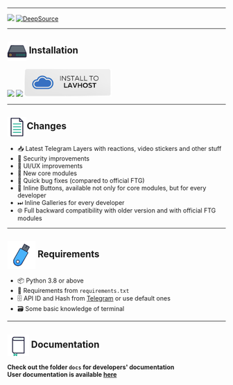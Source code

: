 <hr>
<a href="https://deepsource.io/gh/GeekTG/Friendly-Telegram/?ref=repository-badge"><img src="https://deepsource.io/gh/GeekTG/Friendly-Telegram.svg/?label=active+issues&show_trend=true&token=9Zxse6cjEZ0Hwh1PJJ3mMTWw"></img></a>
<a href="https://deepsource.io/gh/GeekTG/Friendly-Telegram/?ref=repository-badge" target="_blank"><img alt="DeepSource" title="DeepSource" src="https://deepsource.io/gh/GeekTG/Friendly-Telegram.svg/?label=resolved+issues&show_trend=true&token=9Zxse6cjEZ0Hwh1PJJ3mMTWw"/></a>
<hr>
<h2><img src="https://github.com/lilwonka/assets/raw/master/57-server-lineal.gif" align="center" width="45"> Installation</h2>
<img src="https://github.com/lilwonka/assets/raw/master/geektg.gif"></img>
<a href="https://cloud.okteto.com/#/deploy?repository=https://github.com/GeekTG/Friendly-Telegram"><img src="https://lilwonka.ml/temp/okteto.png" height="65"></a>
<a href="https://t.me/lavhostbot?start=R2Vla1RH"><img src="https://github.com/lilwonka/assets/raw/master/lavhost.png" height="65"></a>
<hr>
<h2><img src="https://github.com/lilwonka/assets/raw/master/56-document-outline.gif" align="center" width="45">Changes</h2>
<ul>
    <li>📥 Latest Telegram Layers with reactions, video stickers and other stuff</li>
    <li>🔐 Security improvements</li>
    <li>🔮 UI/UX improvements</li>
    <li>📼 New core modules</li>
    <li>🔑 Quick bug fixes (compared to official FTG)</li>
    <li>🔄 Inline Buttons, available not only for core modules, but for every developer</li>
    <li>⏭ Inline Galleries for every developer</li>
    <li>🌐 Full backward compatibility with older version and with official FTG modules </li>
</ul>
<hr>
<h2><img src="https://github.com/lilwonka/assets/raw/master/744-pendrive-storage-lineal.gif" align="center" width="65"> Requirements</h2>
<ul>
    <li>📦 Python 3.8 or above</li>
    <li>💾 Requirements from <code>requirements.txt</code></li>
    <li>🗄 API ID and Hash from <a href="https://my.telegram.org/apps">Telegram</a> or use default ones</li>
    <li>🗃 Some basic knowledge of terminal</li>
</ul>
<hr>
<h2><img src="https://github.com/lilwonka/assets/raw/master/112-book-morph-outline.gif" align="center" width="50"> Documentation</h2>
<b>Check out the folder <code>docs</code> for developers' documentation<br>
User documentation is available <a href="https://docs.geektg.tk/">here</a></b>
